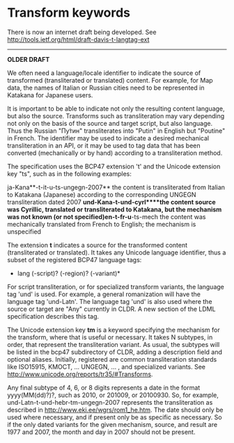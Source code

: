 # Transform keywords

There is now an internet draft being developed. See
<http://tools.ietf.org/html/draft-davis-t-langtag-ext>

---

**OLDER DRAFT**

We often need a language/locale identifier to indicate the source of transformed
(transliterated or translated) content. For example, for Map data, the names of
Italian or Russian cities need to be represented in Katakana for Japanese users.

It is important to be able to indicate not only the resulting content language,
but also the source. Transforms such as transliteration may vary depending not
only on the basis of the source and target script, but also language. Thus the
Russian "Пу́тин" transliterates into "Putin" in English but "Poutine" in French.
The identifier may be used to indicate a desired mechanical transliteration in
an API, or it may be used to tag data that has been converted (mechanically or
by hand) according to a transliteration method.

The specification uses the BCP47 extension 't' and the Unicode extension key
"ts", such as in the following examples:

ja-Kana**-t-it-u-ts-ungegn-2007** the content is transliterated from Italian to
Katakana (Japanese) according to the corresponding UNGEGN transliteration dated
2007 **und-Kana-**t-und-cyrl****the content source was Cyrillic, translated or
transliterated to Katakana, but the mechanism was not known (or not
specified)en**-t-fr-u**-ts-mech the content was mechanically translated from
French to English; the mechanism is unspecified

The extension **t** indicates a source for the transformed content
(transliterated or translated). It takes any Unicode language identifier, thus a
subset of the registered BCP47 language tags:

*   lang (-script)? (-region)? (-variant)\*

For script transliteration, or for specialized transform variants, the language
tag 'und' is used. For example, a general romanization will have the language
tag 'und-Latn'. The language tag 'und' is also used where the source or target
are "Any" currently in CLDR. A new section of the LDML specification describes
this tag.

The Unicode extension key **tm** is a keyword specifying the mechanism for the
transform, where that is useful or necessary. It takes N subtypes, in order,
that represent the transliteration variant. As usual, the subtypes will be
listed in the bcp47 subdirectory of CLDR, adding a description field and
optional aliases. Initially, registered are common transliteration standards
like ISO15915, KMOCT, ... UNGEGN, ... , and specialized variants. See
<http://www.unicode.org/reports/tr35/#Transforms>.

Any final subtype of 4, 6, or 8 digits represents a date in the format
yyyy(MM(dd)?)?, such as 2010, or 201009, or 20100930. So, for example,
und-Latn-t-und-hebr-tm-ungegn-2007 represents the transliteration as described
in <http://www.eki.ee/wgrs/rom1_he.htm>. The date should only be used where
necessary, and if present only be as specific as necessary. So if the only dated
variants for the given mechanism, source, and result are 1977 and 2007, the
month and day in 2007 should not be present.
